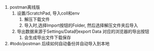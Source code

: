 1. postman离线版
	1. 设置/ScratchPad, 导入coll和env
		1. 解压下载文件
		2. 导入时,选择Import按钮的Folder, 然后选择解压文件夹后导入
	2. 导出数据来源于Settings/Data的export Data 对应的浏览器的导出按钮
		1. 会生成导出文件下载保存
2. #todo/postman 后续如何自动备份并自动导入到本地